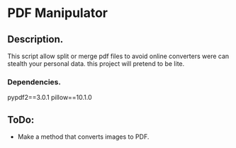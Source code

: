 # PDF Manipulator

## Description.
This script allow split or merge pdf files to avoid online converters were can stealth your personal data. this project will pretend to be lite.

### Dependencies.
pypdf2==3.0.1
pillow==10.1.0

## ToDo:
- Make a method that converts images to PDF.